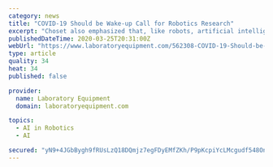 ```yaml
---
category: news
title: "COVID-19 Should be Wake-up Call for Robotics Research"
excerpt: "Choset also emphasized that, like robots, artificial intelligence could help in responding to epidemics and pandemics. Researchers at Carnegie Mellon, for instance, are performing research to address humanitarian aid and disaster response. For that task, they envision a combination of AI and robotics technologies, such as drones. Human-robot ..."
publishedDateTime: 2020-03-25T20:31:00Z
webUrl: "https://www.laboratoryequipment.com/562308-COVID-19-Should-be-Wake-up-Call-for-Robotics-Research/"
type: article
quality: 34
heat: 34
published: false

provider:
  name: Laboratory Equipment
  domain: laboratoryequipment.com

topics:
  - AI in Robotics
  - AI

secured: "yN9+4JGbBygh9fRUsLzQ18DQmjz7egFDyEMfZKh/P9pKcpiYcLMcgudf548On70F9Y1oJSB5J/RAgkNyqQtofrOnjNaaA1mY9na+xeD6rvzL0SiCS+Lvei2zC6zanalt4JCK4qOmRj9jNRbAhKJk6+str7/MJHoMosfQgnk4+74oPDeZTr1YpFYNG9pzi8lCCVyzdhi0q1d6HjI3kiZg2w5eW64bLAwwfSyf8s1Z31SyCFYtpjUKjGzlduQAKL2KeZwbi3dV+XACgeDk05amysPmqHxIPIvNnoHp9dOdh/ItMlaV8hd/h5RGw8kbEdMJ5lYyvtk6XbkdU2EinchdXFLFK4N9pV3VUIqXmhXw87yfdbb+ZQ5EtveBOtpXdAMJLP25QWztpJWLIV3JBHNgoiV4mKyUSiSiPmaUeSzn7yFVGJ/K7HomKSDW1qybCr5D6jZXPaGXkraq9rhkoo0+RFi6PXWGnKsmhKP7AkTWsOE=;uBYNJXzXfxWCPv3o0uHVVg=="
---
```


